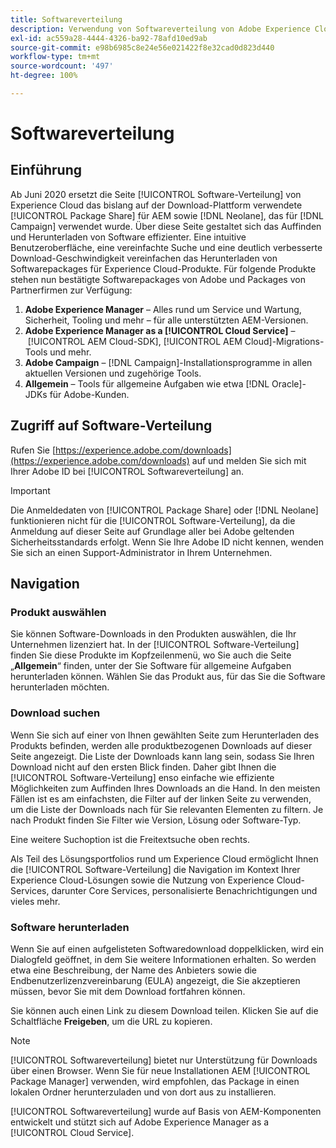 ```yaml
---
title: Softwareverteilung
description: Verwendung von Softwareverteilung von Adobe Experience Cloud
exl-id: ac559a28-4444-4326-ba92-78afd10ed9ab
source-git-commit: e98b6985c8e24e56e021422f8e32cad0d823d440
workflow-type: tm+mt
source-wordcount: '497'
ht-degree: 100%

---
```


# Softwareverteilung

## Einführung

Ab Juni 2020 ersetzt die Seite [!UICONTROL Software-Verteilung] von Experience Cloud das bislang auf der Download-Plattform verwendete [!UICONTROL Package Share] für AEM sowie [!DNL Neolane], das für [!DNL Campaign] verwendet wurde. Über diese Seite gestaltet sich das Auffinden und Herunterladen von Software effizienter. Eine intuitive Benutzeroberfläche, eine vereinfachte Suche und eine deutlich verbesserte Download-Geschwindigkeit vereinfachen das Herunterladen von Softwarepackages für Experience Cloud-Produkte. Für folgende Produkte stehen nun bestätigte Softwarepackages von Adobe und Packages von Partnerfirmen zur Verfügung:

1. **Adobe Experience Manager** – Alles rund um Service und Wartung, Sicherheit, Tooling und mehr – für alle unterstützten AEM-Versionen.
1. **Adobe Experience Manager as a [!UICONTROL Cloud Service]** – [!UICONTROL AEM Cloud-SDK], [!UICONTROL AEM Cloud]-Migrations-Tools und mehr.
1. **Adobe Campaign** – [!DNL Campaign]-Installationsprogramme in allen aktuellen Versionen und zugehörige Tools.
1. **Allgemein** – Tools für allgemeine Aufgaben wie etwa [!DNL Oracle]-JDKs für Adobe-Kunden.

## Zugriff auf Software-Verteilung

Rufen Sie [https://experience.adobe.com/downloads](https://experience.adobe.com/downloads) auf und melden Sie sich mit Ihrer Adobe ID bei [!UICONTROL Softwareverteilung] an.

>[!IMPORTANT]
>
>Die Anmeldedaten von [!UICONTROL Package Share] oder [!DNL Neolane] funktionieren nicht für die [!UICONTROL Software-Verteilung], da die Anmeldung auf dieser Seite auf Grundlage aller bei Adobe geltenden Sicherheitsstandards erfolgt. Wenn Sie Ihre Adobe ID nicht kennen, wenden Sie sich an einen Support-Administrator in Ihrem Unternehmen.

## Navigation

### Produkt auswählen

Sie können Software-Downloads in den Produkten auswählen, die Ihr Unternehmen lizenziert hat. In der [!UICONTROL Software-Verteilung] finden Sie diese Produkte im Kopfzeilenmenü, wo Sie auch die Seite „**Allgemein**“ finden, unter der Sie Software für allgemeine Aufgaben herunterladen können. Wählen Sie das Produkt aus, für das Sie die Software herunterladen möchten.

### Download suchen

Wenn Sie sich auf einer von Ihnen gewählten Seite zum Herunterladen des Produkts befinden, werden alle produktbezogenen Downloads auf dieser Seite angezeigt. Die Liste der Downloads kann lang sein, sodass Sie Ihren Download nicht auf den ersten Blick finden. Daher gibt Ihnen die [!UICONTROL Software-Verteilung] enso einfache wie effiziente Möglichkeiten zum Auffinden Ihres Downloads an die Hand. In den meisten Fällen ist es am einfachsten, die Filter auf der linken Seite zu verwenden, um die Liste der Downloads nach für Sie relevanten Elementen zu filtern. Je nach Produkt finden Sie Filter wie Version, Lösung oder Software-Typ.

Eine weitere Suchoption ist die Freitextsuche oben rechts.

Als Teil des Lösungsportfolios rund um Experience Cloud ermöglicht Ihnen die [!UICONTROL Software-Verteilung] die Navigation im Kontext Ihrer Experience Cloud-Lösungen sowie die Nutzung von Experience Cloud-Services, darunter Core Services, personalisierte Benachrichtigungen und vieles mehr.

### Software herunterladen

Wenn Sie auf einen aufgelisteten Softwaredownload doppelklicken, wird ein Dialogfeld geöffnet, in dem Sie weitere Informationen erhalten. So werden etwa eine Beschreibung, der Name des Anbieters sowie die Endbenutzerlizenzvereinbarung (EULA) angezeigt, die Sie akzeptieren müssen, bevor Sie mit dem Download fortfahren können.

Sie können auch einen Link zu diesem Download teilen. Klicken Sie auf die Schaltfläche **Freigeben**, um die URL zu kopieren.

>[!NOTE]
>
>[!UICONTROL Softwareverteilung] bietet nur Unterstützung für Downloads über einen Browser. Wenn Sie für neue Installationen AEM [!UICONTROL Package Manager] verwenden, wird empfohlen, das Package in einen lokalen Ordner herunterzuladen und von dort aus zu installieren.

[!UICONTROL Softwareverteilung] wurde auf Basis von AEM-Komponenten entwickelt und stützt sich auf Adobe Experience Manager as a [!UICONTROL Cloud Service].
